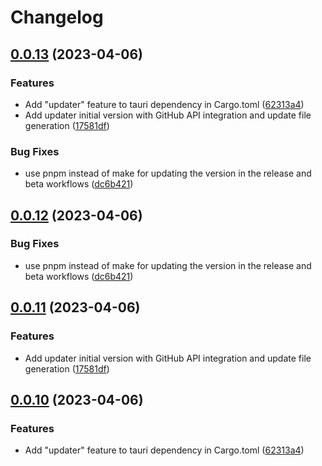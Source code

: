 # Changelog

## [0.0.13](https://github.com/Nicify/sensi-mouse/compare/v0.0.12...v0.0.13) (2023-04-06)


### Features

* Add "updater" feature to tauri dependency in Cargo.toml ([62313a4](https://github.com/Nicify/sensi-mouse/commit/62313a4bd180653411e36ffe45c3dd816a7417e3))
* Add updater initial version with GitHub API integration and update file generation ([17581df](https://github.com/Nicify/sensi-mouse/commit/17581df45a28879d1a246d28c7c9d41d37b1eac9))


### Bug Fixes

* use pnpm instead of make for updating the version in the release and beta workflows ([dc6b421](https://github.com/Nicify/sensi-mouse/commit/dc6b4219dc1412eaeead3d9d361a6c985c58a485))

## [0.0.12](https://github.com/Nicify/sensi-mouse/compare/v0.0.11...v0.0.12) (2023-04-06)


### Bug Fixes

* use pnpm instead of make for updating the version in the release and beta workflows ([dc6b421](https://github.com/Nicify/sensi-mouse/commit/dc6b4219dc1412eaeead3d9d361a6c985c58a485))

## [0.0.11](https://github.com/Nicify/sensi-mouse/compare/v0.0.10...v0.0.11) (2023-04-06)


### Features

* Add updater initial version with GitHub API integration and update file generation ([17581df](https://github.com/Nicify/sensi-mouse/commit/17581df45a28879d1a246d28c7c9d41d37b1eac9))

## [0.0.10](https://github.com/Nicify/sensi-mouse/compare/v0.0.9...v0.0.10) (2023-04-06)


### Features

* Add "updater" feature to tauri dependency in Cargo.toml ([62313a4](https://github.com/Nicify/sensi-mouse/commit/62313a4bd180653411e36ffe45c3dd816a7417e3))
